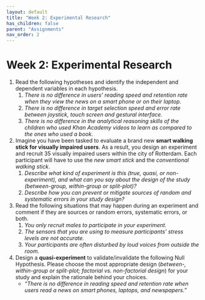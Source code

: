```yaml
---
layout: default
title: "Week 2: Experimental Research"
has_children: false
parent: "Assignments"
nav_order: 2
---
```


# Week 2: Experimental Research

1.  Read the following hypotheses and identify the independent and dependent variables in each hypothesis.
    1.  _There is no difference in users’ reading speed and retention rate when they view the news on a smart phone or on their laptop._
    2.  _There is no difference in target selection speed and error rate between joystick, touch screen and gestural interface._
    3.  _There is no difference in the analytical reasoning skills of the children who used Khan Academy videos to learn as compared to the ones who used a book._
2.  Imagine you have been tasked to evaluate a brand new **smart walking stick for visually impaired users**. As a result, you design an experiment and recruit 35 visually impaired users within the city of Rotterdam. Each participant will have to use the *new smart stick* and the *conventional walking stick*. 
    1.  _Describe what kind of experiment is this (true, quasi, or non-experiment), and what can you say about the design of the study (between-group, within-group or split-plot)?_
    2.  _Describe how you can prevent or mitigate sources of random and systematic errors in your study design?_
3.  Read the following situations that may happen during an experiment and comment if they are sources or random errors, systematic errors, or both.
    1.  _You only recruit males to participate in your experiment._
    2.  _The sensors that you are using to measure participants’ stress levels are not accurate._
    3.  _Your participants are often disturbed by loud voices from outside the room._
4.  Design a **quasi-experiment** to validate/invalidate the following Null Hypothesis. Please choose the most appropriate design (*between-, within-group or split-plot; factorial vs. non-factorial design*) for your study and explain the rationale behind your choices.
    *   _“There is no difference in reading speed and retention rate when users read a news on smart phones, laptops, and newspapers.”_